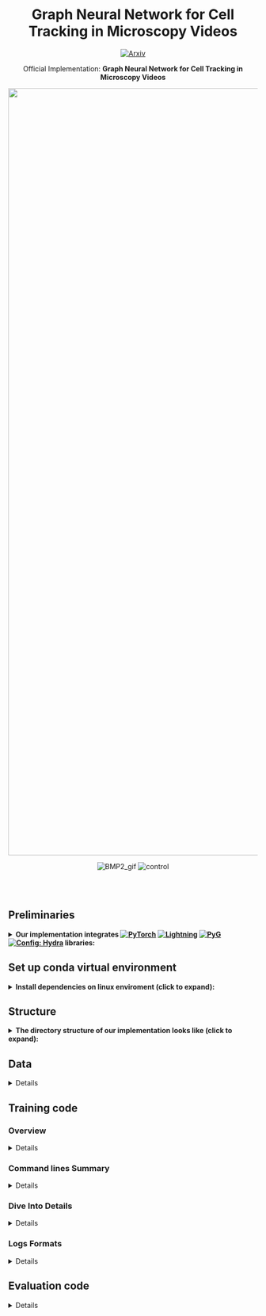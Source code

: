 <div align="center">

# Graph Neural Network for Cell Tracking in Microscopy Videos  
[![Arxiv](https://img.shields.io/badge/ArXiv-2202.04731-orange.svg?color=red)](https://arxiv.org/abs/2202.04731)
  
  Official Implementation: **Graph Neural Network for Cell Tracking in Microscopy Videos** 
 
  <img width="1549" alt="model" src="https://user-images.githubusercontent.com/57532696/177995954-f8d4c6e8-338a-4d2b-a244-e5c9e912dbe9.png">

![BMP2_gif](https://user-images.githubusercontent.com/57532696/177983056-eb711cb0-16a2-4512-bd23-bddab5025130.gif)
![control](https://user-images.githubusercontent.com/57532696/177984246-7d7f9c96-c052-4e42-8699-2ce2871da27b.gif)
  

</div>

</div>
<br><br>



## Preliminaries
<details>
<summary><b> Our implementation integrates <a href="https://pytorch.org/get-started/locally/"><img alt="PyTorch" src="https://img.shields.io/badge/PyTorch-ee4c2c?logo=pytorch&logoColor=white"></a>
<a href="https://pytorchlightning.ai/"><img alt="Lightning" src="https://img.shields.io/badge/-Lightning-792ee5"></a>
<a href="https://pytorch-geometric.readthedocs.io/en/latest/"><img alt="PyG" src="https://img.shields.io/badge/-PyG-blue"></a>
<a href="https://hydra.cc/"><img alt="Config: Hydra" src="https://img.shields.io/badge/Config-Hydra-89b8cd"></a> libraries:  </b></summary>

[PyTorch Lightning](https://github.com/PyTorchLightning/pytorch-lightning) is a lightweight PyTorch wrapper for high-performance AI research.

[PyG (PyTorch Geometric)](https://pytorch-geometric.readthedocs.io/en/latest/) is a library built upon PyTorch to easily write and train Graph Neural Networks (GNNs) for a wide range of applications related to structured data.

[Hydra](https://github.com/facebookresearch/hydra) is an open-source Python framework that simplifies the development of research and other complex applications.

> If you are not familiar with [PyTorch](https://pytorch.org), [PyTorch Lightning](https://www.pytorchlightning.ai), [PyG](https://pytorch-geometric.readthedocs.io/en/latest/) and [Hydra](https://hydra.cc). We highly recommend to read about them before starting.
>
We use older version of the publicly available deep learning template provided in <a href="https://github.com/hobogalaxy/lightning-hydra-template"><img alt="Template" src="https://img.shields.io/badge/-Lightning--Hydra--Template-017F2F?style=flat&logo=github&labelColor=gray"></a>

</details>


## Set up conda virtual environment
<details>
<summary><b>Install dependencies on linux enviroment (click to expand):</b></summary>
we provide conda envrioment setup dependencies - if you are not familiar with conda, please read about
 [Managing environments](https://docs.conda.io/projects/conda/en/latest/user-guide/tasks/manage-environments.html) before starting


```yaml
# Enter to the code folder
cd cell-tracker-gnn

# create conda environment python=3.8 pytorch==1.8.0 torchvision==0.9.0 cudatoolkit=11.1 faiss-gpu pytorch-lightning==1.4.9
conda create --name cell-tracking-challenge --file requirements-conda.txt
conda activate cell-tracking-challenge

# install other requirements
pip install -r requirements.txt
```
</details>

## Structure
<details>
<summary><b>The directory structure of our implementation looks like (click to expand):</b></summary>

```
├── configs                 <- Hydra configuration files
│   ├── callbacks               <- Callbacks configs
│   ├── datamodule              <- Datamodule configs
│   ├── feat_extract            <- Feature extraction configs
│   ├── logger                  <- Logger configs
│   ├── metric_learning         <- Metric learning configs
│   ├── model                   <- Model configs
│   ├── trainer                 <- Trainer configs
│   │
│   ├── config.yaml             <- Main project configuration file
│
├── data                    <- Project data
│
├── logs                    <- Logs generated by Hydra and PyTorch Lightning loggers
│
├── outputs                 <- Outputs generated by Hydra and tensorboard loggers when training deep metric learning model
│
│
├── src
│   ├── callbacks                   <- Lightning callbacks
│   ├── datamodules                 <- Lightning datamodules and dataset files used
│   │   ├── datasets                             <- Graph Dataset implementation
│   │   │   └── graph_dataset.py                          <- Graph Dataset implementation
│   │   ├── extract_features                     <- Extract  features used for graph
│   │   │   ├── preprocess_seq2graph_2d.py                <- Extract  features for 2d dataset with full segmentation
│   │   │   ├── preprocess_seq2graph_3D.py                <- Extract  features for 3d dataset
│   │   │   └── preprocess_seq2graph_patch_based.py       <- Extract  features for 2d dataset with markers annotations
│   │   ├── celltrack_datamodule.py              <- Lightning datamodules implementing split for train, valid and test using separate sequences for each
│   │   └── celltrack_datamodule_mulSeq.py       <- Lightning datamodules implementing split for train, valid and test using combine sequences for each
│   │
│   ├── metrics                     <- Lightning metrics use to track performances
│   ├── models                      <- Lightning model + PyTorch models +  PyTorch Geometric model
│   │   ├── modules                             <- models implementation
│   │   │   ├── celltrack_model.py                        <- complete model implementation
│   │   │   ├── edge_mpnn.py                              <- Edge-oriented message passing implementation
│   │   │   ├── mlp.py                                    <- multilayer perceptron implementation
│   │   │   └── pdn_conv.py                               <- PDN-Conv implementation
│   │   └── celltrack_plmodel.py                <- Lightning model implementing training routine
│   ├── utils                   <- Utility scripts
│   │   └── utils.py                            <- Utils features
│   │
│   └── train.py                                <- Training pipeline
│
├── src_metric_learning
│   ├── Data               <- Data modules - datasets and sampler
│   │   ├── dataset_2D.py       <- Implemetation of 2D dataset
│   │   ├── dataset_3D.py       <- Implemetation of 3D dataset
│   │   └── sampler.py          <- Implemetation of sampler used for batch construction
│   ├── modules                 <- Pytorch models
│   │   ├── resnet_2d           <- Implemetation of ResNet for 2D dataset
│   │   │   ├── resnet.py             <- Final models
│   │   │   └── utils_resnet.py       <- Multiple ResNet blocks and models Implemetation
│   │   ├── resnet_3d           <- Implemetation of ResNet for 3D dataset
│   │   │   ├── resnet.py             <- Final models
│   └── └── └── utils_resnet.py       <- Multiple ResNet blocks and models Implemetation
│
├── LICENSE                 <-ECCV 2022 Submission #5297. CONFIDENTIAL REVIEW COPY. DO NOT DISTRIBUTE
├── README.md               <- All information
│
├── requirements.txt              <- File for installing python dependencies (specification of dependencies)
├── requirements-conda.txt        <- File for conda environment creation (specification of dependencies)
│
├── run.py                             <- Run training of the complete model with any pipeline configuration of 'configs/config.yaml'
├── run_feat_extract.py                <- Run feature extraction pipeline 'configs/feat_extract/feat_extract.yaml' configuration file
└── run_train_metric_learning.py       <- Run training of any settings using 'configs/metric_learning/...' configuration files
```
</details>

 
## Data 
<details>

### Data Structure
Recommended Data directory should look like (click to expand):
```
├── data                    <- Project data
│   ├── CTC                 <- Cell tracking challenge data
│   │   ├── Training                             <- Training Split
│   │   │   ├── Fluo-N2DH-SIM+                        <- Fluo-N2DH-SIM+ Dataset
│   │   │   │   ├── 01                                    <- Seuqence 01
│   │   │   │   ├── 01_GT                                 <- Seuqence 01 GT
│   │   │   │   │   ├── TRA                                   <- Tracking GT
│   │   │   │   │   └── SEG                                   <- Tracking SEG (Not used)
│   │   │   │   ├── 02                                    <- Seuqence 02
│   │   │   │   ├── 02_GT                                 <- Seuqence 02 GT
│   │   │   │   │   ├── TRA                                   <- Tracking GT
│   │   │   │   │   └── SEG                                   <- Tracking SEG (Not used)
│   │   │   ├── PhC-C2DH-U373                             <- PhC-C2DH-U373 Dataset
│   │   │   │   ├── 01                                    <- Seuqence 01
│   │   │   │   ├── 01_GT                                 <- Seuqence 01 GT
│   │   │   │   │   ├── TRA                                   <- Tracking GT
│   │   │   │   │   └── SEG                                   <- Tracking SEG (Not used)
│   │   │   │   ├── 01_ST                                 <- Seuqence 01 Silver GT
│   │   │   │   └── └── SEG                                   <- Tracking SEG
│   │   │   .
│   │   │   .
│   │   │   .
│   │   ├── Test                             <- Graph Dataset implementation
│   │   │   ├── Fluo-N2DH-SIM+                        <- Fluo-N2DH-SIM+ Dataset
│   │   │   │   ├── 01                                    <- Seuqence 01
│   │   │   │   ├── 02                                    <- Seuqence 02
│   │   │   ├── PhC-C2DH-U373                             <- PhC-C2DH-U373 Dataset
│   │   │   │   ├── 01                                    <- Seuqence 01
│   │   │   │   ├── 02                                    <- Seuqence 02
│   │   │   .
│   │   │   .
│   │   │   .
```

### Download Datasets
- **[Cell tracking challenge 2D datasets](http://celltrackingchallenge.net/2d-datasets/)**: 
- **[Cell tracking challenge 3D datasets](http://celltrackingchallenge.net/3d-datasets/)**: 
</details>

## Training code

  
### Overview
<details>
  
Our code consists of 3 run files located on the 'home' directory of the project -```run.py```, ```run_feat_extract.py```, and ```run_train_metric_learning.py```- dividing our project into 3 parts namely 'complete model', 'feature extraction', and 'metric learning', respectively. An overview of each is provided in the next few sentences:
- **Metric Learning**: is responsible for training a model for extracting features using the Pytorch Metric Learning library and building using a separate source code.(see src_metric_learning in  [#Project Structure](#project-structure)). Before running this part, we should generate CSV files consisting of relevant information about the cells, used by the datasets in metric learning training.
- **Feature Extraction**: After training a discriminative model to extract features, we are extracting features used later to build our graphs.
- **Complete Model**: When all the required data is ready, we can use it to train a graph neural network model as presented in the main paper.
<br>
</details>
  
### Command lines Summary
 <details>

We summarize all the relevant command lines to produce a run, an explanation for each variable is provided in **Training code** Section below.
```yaml
 export CUDA_VISIBLE_DEVICES=0 # select GPU number

# run feat_extract for metric learning -
# please ensure that your target is correct in the 'configs/feat_extract/feat_extract.yaml' file.
python run_feat_extract.py params.input_images=<image_dir> params.input_masks=<masks_dir> params.input_seg=<masks_dir> params.output_csv=<save_output> params.basic=True params.sequences=[<str_sequences>, <str_sequences>, ...] params.seg_dir=<seg_dir_template>

# run metric learning training -
python run_train_metric_learning.py dataset.kwargs.data_dir_img=<image_directory> dataset.kwargs.data_dir_mask=<data_dir_mask> dataset.kwargs.dir_csv=<dir_csv>
# output 'all_params.pth' is generated at end, it is the input_model for the next comand line

# run feat_extract for cell tracking training -
python run_feat_extract.py params.input_images=<image_dir> params.input_masks=<masks_dir> params.input_seg=<masks_dir> params.input_model=<path_to_all_params_produced_in_metric_learning> params.output_csv=<save_output> params.basic=False params.sequences=[<str_sequences>,<str_sequences>,...] params.seg_dir=<seg_dir_template>

# cell tracking training run
python run.py datamodule.dataset_params.main_path=<csv_home_directory> datamodule.dataset_params.exp_name="<name>_<2D/3D>"
```

For example, if your data structure is organized as recommended, you can run training for Fluo-N2DH-SIM+ dataset with the following command lines:
```yaml
 export CUDA_VISIBLE_DEVICES=0 # select GPU number

# run feat_extract for metric learning -
python run_feat_extract.py params.input_images="./data/CTC/Training/Fluo-N2DH-SIM+" params.input_masks="./data/CTC/Training/Fluo-N2DH-SIM+" params.input_seg="./data/CTC/Training/Fluo-N2DH-SIM+" params.output_csv="./data/basic_features/" params.sequences=['01','02']  params.seg_dir='_GT/TRA' params.basic=True

# run metric learning training -
python run_train_metric_learning.py dataset.kwargs.data_dir_img="./data/CTC/Training/Fluo-N2DH-SIM+" dataset.kwargs.data_dir_mask="./data/CTC/Training/Fluo-N2DH-SIM+" dataset.kwargs.dir_csv="./data/basic_features/Fluo-N2DH-SIM+" dataset.kwargs.subdir_mask='GT/TRA'
# output 'all_params.pth' is generated at end, it is the input_model for the next comand line

# run feat_extract for cell tracking training -
python run_feat_extract.py params.input_images="./data/CTC/Training/Fluo-N2DH-SIM+" params.input_masks="./data/CTC/Training/Fluo-N2DH-SIM+" params.input_seg="./data/CTC/Training/Fluo-N2DH-SIM+" params.output_csv="./data/ct_features/" params.sequences=['01','02']  params.seg_dir='_GT/TRA' params.basic=False params.input_model=<path_to_all_params_produced_in_metric_learning>

# cell tracking training run
python run.py datamodule.dataset_params.main_path="./data/ct_features/Fluo-N2DH-SIM+" datamodule.dataset_params.exp_name="2D_SIM" datamodule.dataset_params.drop_feat=[]
```
</details>

### Dive Into Details
<details>
We provide details on how to run any aspect of our code, from metric learning to our full model performing cell tracking, and extracting features in between.

### Run Metric Learning
1. Before running training, we should generate CSV files consisting of relevant information about the cells, we do so using ```run_feat_extract.py``` file and the corresponding configuration file located in ```configs/feat_extract/feat_extract.yaml```:
```yaml
defaults:
    - params: params.yaml # do not change
_target_: src.datamodules.extract_features.<choose_seq2graph_file> # options - preprocess_seq2graph_2d/preprocess_seq2graph_3D/preprocess_seq2graph_patch_based
```
Where the params ```configs/feat_extract/params/params.yaml``` configuration:
```
input_images: #Please/insert/path/to/image_frames
input_masks: #Please/insert/path/to/image_masks/corresponds/image_frames
input_seg: #Please/insert/path/to/segmentation_mask/corresponds/image_frames
input_model: #Please/insert/path/of/metric_learning/feature_extractor_model
output_csv: #Please/insert/path/to/save/features
basic:  # !! Most important now- should be True !! -options True/False
sequences: # example: ['01', '02']
seg_dir: <choose_seg_dir_template> # options '_GT/SEG'/'_ST/SEG'
```
An explanation of each variable is detailed in the comments.

In this stage, the 'basic' parameter is the most important one- should be set to True, indicating for basic features used for metric learning.
The 'seg_dir' variable is used since in the cell tracking challenge (CTC) the partitions to folders are made in a fixed template. for example for sequence 1 - '01' folder is for images, '01_GT/TRA' folder is for markers annotation, '01_GT/SEG' folder is for segmentation annotation. In the case of silver ground truth segmentation, the folder is '01_ST/SEG'. We are following this assumption to all datasets, even datasets that are not in the CTC.

After setting all paths, we can run ```run_feat_extract.py``` to extract features and the CSV files will be saved to the folder of 'output_csv' (Please pay attention to the log provided which indicates the place that the files saved).

Now, you are familiar with all the relevant variables, we are providing a command line to produce the corresponding run with an override of the discussed variables.

```yaml
# run feat_extract for metric learning -
# please ensure that your target is correct in the 'configs/feat_extract/feat_extract.yaml' file.
python run_feat_extract.py params.input_images=<image_dir> params.input_masks=<masks_dir> params.input_seg=<masks_dir> params.output_csv=<save_output> params.basic=True params.sequences=[<str_sequences>, <str_sequences>, ...] params.seg_dir=<seg_dir_template>
```


2. After generating the required CSVs, the next step is to train a discriminative model to extract features using ```run_train_metric_learning.py``` and the corresponding configuration files in  ```configs/metric_learning```:
- ```config_2D.yaml```: hyperparameters for training. Here we also set the 'exp_name' indicates for the folder name to save the outputs, and we can also choose between two optional settings for 2D datasets- those with a marker (```dataset/dataset_2D_patch_based.yaml```) and those with segmentations(```dataset/dataset_2D.yaml```).

- ```config_3D.yaml```: hyperparameters for training. Here we also set the 'exp_name' indicates for the folder name to save the outputs, it works with the segmentation setting for 3D datasets(```dataset/dataset_3D.yaml```).
- The default configuration is 2D datasets in ```run_train_metric_learning.py```. To change it, you should change the 'config_name' to ```config_3D.yaml``` in the following line included as part of ```run_train_metric_learning.py```: ```@hydra.main(config_path="configs/metric_learning/", config_name="config_2D.yaml")```.
- ```dataset_**.yaml```- the important variables to set here are the paths to the images, masks, and CSV produced in *step 1* above.
  ```yaml
  data_dir_img: #Please/insert/path/to/images_directory
  data_dir_mask: #Please/insert/path/to/segmentation_mask/corresponds/images
  subdir_mask:  # options '_GT/SEG'/'_ST/SEG'/'GT/TRA'
  dir_csv: #Please/insert/path/to/saved_basic_CSV
  ```
In case you work with marker, you should set 'subdir_mask' to 'GT/TRA', in case you have full segmentation by GT(set '_GT/SEG') or silver GT (set '_ST/SEG').

A command line to produce the corresponding run with the override of the discussed variables is provided:
  ```yaml
python run_train_metric_learning.py dataset.kwargs.data_dir_img=<image_directory> dataset.kwargs.data_dir_mask=<data_dir_mask> dataset.kwargs.dir_csv=<dir_csv>
    ```
3. Now, you've set everything up and you're ready to run ```run_train_metric_learning.py```.
At the end of the run, our code prepares wraps the best checkpoints and saves them with metadata in a dictionary file called "/outputs/<date_time>/<time>/all_params.pth" in the project directory. This dictionary is required for learned features extraction back in ```configs/feat_extract/params/params.yaml```:
```
input_images: #Please/insert/path/to/image_frames
input_masks: #Please/insert/path/to/image_masks/corresponds/image_frames
input_seg: #Please/insert/path/to/segmentation_mask/corresponds/image_frames
input_model: #Please/insert/path/of/metric_learning/feature_extractor_model
output_csv: #Please/insert/path/to/save/features
basic:  # !! Most important now- should be True !! -options True/False
sequences: # example: ['01', '02']
seg_dir: <choose_seg_dir_template> # options '_GT/SEG'/'_ST/SEG'
```

The 'basic' variable should be set to 'False' and the input_model is the save dictionary ('all_params') file logged at the end of the training of the metric learning. You should now run again ```run_feat_extract.py``` to extract features - both spatio-temporal and deep metric learning features.


A command line to produce the corresponding run with an override of the discussed variables is provided:
```yaml
# run feat_extract for cell tracking  -
# please ensure that your target is correct in the 'configs/feat_extract/feat_extract.yaml' file.
python run_feat_extract.py params.input_images=<image_dir> params.input_masks=<masks_dir> params.input_seg=<masks_dir> params.input_model=<path_to_all_params_produced_in_metric_learning> params.output_csv=<save_output> params.basic=False params.sequences=[<str_sequences>, <str_sequences>, ...] params.seg_dir=<seg_dir_template>
```

### Run Training of the full model Cell Tracking by GNN

Our main file is ```run.py``` with the configuration  ```configs/config.yaml```. Main project config contains default training configuration:<br>
  ```yaml
defaults:
    - trainer: default_trainer.yaml # do not change
    - model: celltrack_model_patch_based.yaml # can be changed
    - datamodule: datamodule_multiSequence.yaml # can be changed
    - callbacks: default_callbacks.yaml  # do not change
    - logger: many_loggers.yaml  # do not change
```
as mentioned in the comments, you can change the model and the datamodule configurations only, which are located in ```configs/model``` and  ```configs/datamodule``` folders, respectively.
**model** is provided with 3 main option - ```celltrack_model_2d.yaml```, ```celltrack_model_3d.yaml```, and ```celltrack_model_patch_based.yaml``` indicate for 2D  dataset with segmentation, 3D  dataset with segmentation, and 2d  dataset with markers, respectively. The only differnece between each is the input features dimension.

**datamodule** is provided with 2 main option -
  1. Run with separted sequences for train/validation/test using ```datamodule_sepSequences.yaml```
  2. Run with combination of sequences for train/validation/test using ```datamodule_multiSequence.yaml```- this configuration is used to train the final model to CTC (with 2 combination of the provided sequences to train and validation).<br>

In each setting, you should change the directory in the variable "main_path" and 'dirs_path' sub-dirs of the main path. In case that you don't want to run with patch base settings (marker annotation settings) and you do want to run with segmentation annotation settings, please comment the strings in "drop_feat" argument, or simply override them with adding ```datamodule.dataset_params.drop_feat=[]``` to the run command line.

**model** is provided with 3 main options -
  1. Run with 2d+segmentation ```celltrack_model_2d.yaml```
  2. Run with 2d+markers ```celltrack_model_patch_based.yaml```
  3. Run with 3d+segmentation ```celltrack_model_3d.yaml```<br>

In these configurations, no changes are requested. Just setting the preference settings in the main config file  ```configs/config.yaml```.

Now, when you are familiar with all the relevant variables, we are providing a command line to produce the corresponding run with an override of the discussed variables.
```yaml
export CUDA_VISIBLE_DEVICES=0 # select GPU number
# training run
python run.py datamodule.dataset_params.main_path=<csv_home_directory> datamodule.dataset_params.exp_name="<name>_<2D/3D>"
```

At the end of the training, a run is made to extract the validation set scores on the edges of the graph for the best checkpoint. Messages with the performance and the best checkpoint path are logged. The achieved precision, recall, and accuracy scores by our method on the edge classification are approximate ~99% (and even higher), and the scores are logged at this stage along with other information.


Summary of all required command lines is provided in Section **Command lines Summary** above.
</details>

### Logs Formats
<details>
Hydra creates a new working directory for every executed training run (metric_learning/cell_tracking). <br>
By default, logs have the following structure separated for two main directories logs/outputs correspond to cell_tracking/metric_learning, respectively:

```
│
├── logs                  # Logs generated by Hydra and PyTorch Lightning loggers in the cell tracking model training
│   ├── runs                    # Folder for logs generated from single runs of the full model
│   │   ├── 2021-02-15              # Date of executing run
│   │   │   ├── 16-50-49                # Hour of executing run
│   │   │   │   ├── .hydra                  # Hydra logs
│   │   │   │   ├── wandb                   # Weights&Biases logs
│   │   │   │   ├── checkpoints             # Training checkpoints
│   │   │   │   └── ...                     # Any other thing saved during training
│   │   │   ├── ...
│   │   │   └── ...
│   │   ├── ...
│   └── └── ...
│   │
├── outputs                     # Outputs generated by Hydra and tensorboard loggers when training deep metric learning model
│   ├── runs                    # Folder for logs generated from single runs
│   │   ├── 2021-02-15              # Date of executing run
│   │   │   ├── 16-50-49                # Hour of executing run
│   │   │   │   ├── .hydra                  # Hydra logs
│   │   │   │   ├── logs_<exp_name>         # Any other thing saved during training - included checkpoints and logs
│   │   │   │   └── all_params.pth         # A dictionary consisting of all the relevant information (model state dicts and other parameters that are used for feature extraction)
│   │   │   ├── ...
│   │   │   └── ...
│   │   ├── ...
│   └── └── ...
│
```
<br><br>
</details>

## Evaluation code
<details>
To run evaluation, we provide an example script (submitted to CTC) and all the relevant files to run our code in ```src/inference``` folder, details below:
```
SEQUENCE="01"
FOV="0"
DATASET="${PWD}/../Fluo-N2DH-SIM+" # path/to/dataset/dir
CODE_TRA="${PWD}" # path/to/inference_of_tracking/algorithm(ours)
MODEL_METRIC_LEARNING="${PWD}/parameters/Features_Models/Fluo-N2DH-SIM+/all_params.pth" # path/to/MODEL_METRIC_LEARNING/parameters
MODEL_PYTORCH_LIGHTNING="${PWD}/parameters/Tracking_Models/Fluo-N2DH-SIM+/checkpoints/epoch=132.ckpt" # path/to/tracking_model/parameters
CODE_SEG="${PWD}/seg_code/" # path/to/seg/algorithm
SEG_MODEL="${PWD}/parameters/Seg_Models/Fluo-N2DH-SIM+/" # path/to/seg_model/parameters
MODALITY="2D"  # dataset modality

# seg prediction
python ${CODE_SEG}/Inference2D.py --gpu_id 0 --model_path ${SEG_MODEL} --sequence_path "${DATASET}/${SEQUENCE}" --output_path "${DATASET}/${SEQUENCE}_SEG_RES" --edge_dist 3 --edge_thresh=0.3 --min_cell_size 100 --max_cell_size 1000000 --fov 0 --centers_sigmoid_threshold 0.8 --min_center_size 10 --pre_sequence_frames 4 --data_format NCHW --save_intermediate --save_intermediate_path ${DATASET}/${SEQUENCE}_SEG_intermediate

# cleanup
rm -r "${DATASET}/${SEQUENCE}_SEG_intermediate"

# Finish segmentation - start tracking

# our model needs CSVs, so let's create from image and segmentation.
python ${CODE_TRA}/preprocess_seq2graph_clean.py -cs 20 -ii "${DATASET}/${SEQUENCE}" -iseg "${DATASET}/${SEQUENCE}_SEG_RES" -im "${MODEL_METRIC_LEARNING}" -oc "${DATASET}/${SEQUENCE}_CSV"

# run the prediction
python ${CODE_TRA}/inference_clean.py -mp "${MODEL_PYTORCH_LIGHTNING}" -ns "${SEQUENCE}" -oc "${DATASET}"

# postprocess
python ${CODE_TRA}/postprocess_clean.py -modality "${MODALITY}" -iseg "${DATASET}/${SEQUENCE}_SEG_RES" -oi "${DATASET}/${SEQUENCE}_RES_inference"

rm -r "${DATASET}/${SEQUENCE}_CSV" "${DATASET}/${SEQUENCE}_RES_inference" "${DATASET}/${SEQUENCE}_SEG_RES"
```
You should create the same script as above with the relevant parameters to trained models (which are elaborated above how to produce), In comments, we explain each variable. Please refer to the main paper and read about the segmentation algorithms used.
Please refer to read about evaluation-methodology of the challenge here http://celltrackingchallenge.net/evaluation-methodology/ - it is also provided with the Command-line software packages that implement the TRA measure (publicly available in the link)

</details>

## _Citation_
If you find either the code or the data useful for your research, cite our paper:
```sh
@inproceedings{benhaim2022gnnct,
title={Graph Neural Network for Cell Tracking in Microscopy Videos},
author={Tal Ben-Haim and Tammy Riklin Raviv},
booktitle={},
year={2022}
}
```
